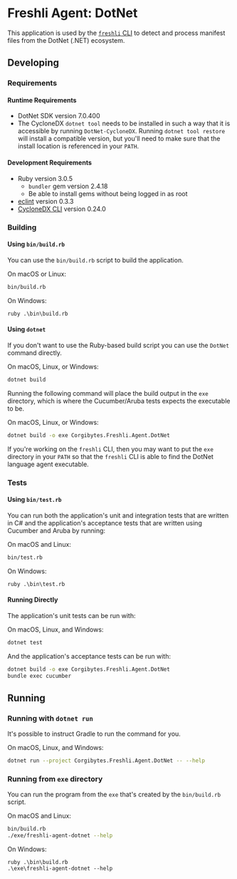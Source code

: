 # Freshli Agent: DotNet

This application is used by the [`freshli` CLI](https://github.com/corgibytes/freshli-cli) to detect and process manifest files from the DotNet (.NET) ecosystem.

## Developing

### Requirements

#### Runtime Requirements

* DotNet SDK version 7.0.400
* The CycloneDX `dotnet tool` needs to be installed in such a way that it is accessible by running `DotNet-CycloneDX`. Running `dotnet tool restore` will install a compatible version, but you'll need to make sure that the install location is referenced in your `PATH`.

#### Development Requirements

* Ruby version 3.0.5
  * `bundler` gem version 2.4.18
  * Be able to install gems without being logged in as root
* [eclint](https://gitlab.com/greut/eclint) version 0.3.3
* [CycloneDX CLI](https://github.com/CycloneDX/cyclonedx-cli) version 0.24.0


### Building

#### Using `bin/build.rb`

You can use the `bin/build.rb` script to build the application.

On macOS or Linux:
```bash
bin/build.rb
```

On Windows:
```pwsh
ruby .\bin\build.rb
```

#### Using `dotnet`

If you don't want to use the Ruby-based build script you can use the `DotNet` command directly.

On macOS, Linux, or Windows:
```bash
dotnet build
```

Running the following command will place the build output in the `exe` directory, which is where the Cucumber/Aruba tests expects the executable to be.

On macOS, Linux, or Windows:
```bash
dotnet build -o exe Corgibytes.Freshli.Agent.DotNet
```

If you're working on the `freshli` CLI, then you may want to put the `exe` directory in your `PATH` so that the `freshli` CLI is able to find the DotNet language agent executable.

### Tests

#### Using `bin/test.rb`

You can run both the application's unit and integration tests that are written in C# and the application's acceptance tests that are written using Cucumber and Aruba by running:

On macOS and Linux:
```bash
bin/test.rb
```

On Windows:
```pwsh
ruby .\bin\test.rb
```

#### Running Directly

The application's unit tests can be run with:

On macOS, Linux, and Windows:
```bash
dotnet test
```

And the application's acceptance tests can be run with:

```bash
dotnet build -o exe Corgibytes.Freshli.Agent.DotNet
bundle exec cucumber
```

## Running

### Running with `dotnet run`

It's possible to instruct Gradle to run the command for you.

On macOS, Linux, and Windows:
```bash
dotnet run --project Corgibytes.Freshli.Agent.DotNet -- --help
```

### Running from `exe` directory

You can run the program from the `exe` that's created by the `bin/build.rb` script.

On macOS and Linux:
```bash
bin/build.rb
./exe/freshli-agent-dotnet --help
```

On Windows:
```pwsh
ruby .\bin\build.rb
.\exe\freshli-agent-dotnet --help
```
